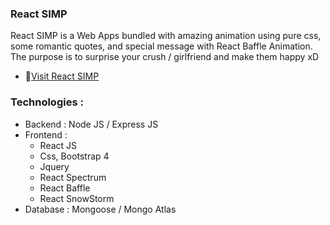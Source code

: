 ### React SIMP
React SIMP is a Web Apps bundled with amazing animation using pure css, some romantic quotes, and special message with React Baffle Animation. 
The purpose is to surprise your crush / girlfriend and make them happy xD

- 📝[Visit React SIMP](https://yudas1337.github.io/React-SIMP)

### Technologies :
<ul>
<li>Backend  : Node JS / Express JS</li>
<li>Frontend : <ul>
<li>React JS</li>
<li>Css, Bootstrap 4</li>
<li>Jquery</li>
<li>React Spectrum</li>
<li>React Baffle</li>
<li>React SnowStorm</li>
</ul>
<li>Database : Mongoose / Mongo Atlas</li>
</ul>
